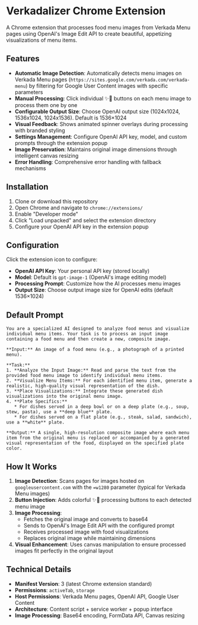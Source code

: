 # Verkadalizer Chrome Extension

A Chrome extension that processes food menu images from Verkada Menu pages using OpenAI's Image Edit API to create beautiful, appetizing visualizations of menu items.

## Features

- **Automatic Image Detection**: Automatically detects menu images on Verkada Menu pages (`https://sites.google.com/verkada.com/verkada-menu`) by filtering for Google User Content images with specific parameters
- **Manual Processing**: Click individual ✨🍕 buttons on each menu image to process them one by one
- **Configurable Output Size**: Choose OpenAI output size (1024x1024, 1536x1024, 1024x1536). Default is 1536×1024
- **Visual Feedback**: Shows animated spinner overlays during processing with branded styling
- **Settings Management**: Configure OpenAI API key, model, and custom prompts through the extension popup
- **Image Preservation**: Maintains original image dimensions through intelligent canvas resizing
- **Error Handling**: Comprehensive error handling with fallback mechanisms

## Installation

1. Clone or download this repository
2. Open Chrome and navigate to `chrome://extensions/`
3. Enable "Developer mode"
4. Click "Load unpacked" and select the extension directory
5. Configure your OpenAI API key in the extension popup

## Configuration

Click the extension icon to configure:

- **OpenAI API Key**: Your personal API key (stored locally)
- **Model**: Default is `gpt-image-1` (OpenAI's image editing model)
- **Processing Prompt**: Customize how the AI processes menu images
- **Output Size**: Choose output image size for OpenAI edits (default 1536×1024)

## Default Prompt

```
You are a specialized AI designed to analyze food menus and visualize individual menu items. Your task is to process an input image containing a food menu and then create a new, composite image.

**Input:** An image of a food menu (e.g., a photograph of a printed menu).

**Task:**
1. **Analyze the Input Image:** Read and parse the text from the provided food menu image to identify individual menu items.
2. **Visualize Menu Items:** For each identified menu item, generate a realistic, high-quality visual representation of the dish.
3. **Place Visualizations:** Integrate these generated dish visualizations into the original menu image.
4. **Plate Specifics:**
   * For dishes served in a deep bowl or on a deep plate (e.g., soup, stew, pasta), use a **deep blue** plate.
   * For dishes served on a flat plate (e.g., steak, salad, sandwich), use a **white** plate.

**Output:** A single, high-resolution composite image where each menu item from the original menu is replaced or accompanied by a generated visual representation of the food, displayed on the specified plate color.
```

## How It Works

1. **Image Detection**: Scans pages for images hosted on `googleusercontent.com` with the `=w1280` parameter (typical for Verkada Menu images)
2. **Button Injection**: Adds colorful ✨🍕 processing buttons to each detected menu image
3. **Image Processing**:
   - Fetches the original image and converts to base64
   - Sends to OpenAI's Image Edit API with the configured prompt
   - Receives processed image with food visualizations
   - Replaces original image while maintaining dimensions
4. **Visual Enhancement**: Uses canvas manipulation to ensure processed images fit perfectly in the original layout

## Technical Details

- **Manifest Version**: 3 (latest Chrome extension standard)
- **Permissions**: `activeTab`, `storage`
- **Host Permissions**: Verkada Menu pages, OpenAI API, Google User Content
- **Architecture**: Content script + service worker + popup interface
- **Image Processing**: Base64 encoding, FormData API, Canvas resizing
